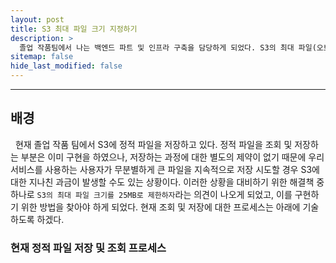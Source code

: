```yaml
---
layout: post
title: S3 최대 파일 크기 지정하기
description: >
  졸업 작품팀에서 나는 백엔드 파트 및 인프라 구축을 담당하게 되었다. S3의 최대 파일(오브젝트) 크기를 지정하기 위한 방법을 찾기 위한 트러블 슈팅 과정을 기술하고자 한다.
sitemap: false
hide_last_modified: false
---
```


---

## 배경

&nbsp; 현재 졸업 작품 팀에서 S3에 정적 파일을 저장하고 있다. 정적 파일을 조회 및 저장하는 부분은 이미 구현을 하였으나, 저장하는 과정에 대한 별도의 제약이 없기 때문에 우리 서비스를 사용하는 사용자가 무분별하게 큰 파일을 지속적으로 저장 시도할 경우 S3에 대한 지나친 과금이 발생할 수도 있는 상황이다. 이러한 상황을 대비하기 위한 해결책 중 하나로 `S3의 최대 파일 크기를 25MB로 제한하자`라는 의견이 나오게 되었고, 이를 구현하기 위한 방법을 찾아야 하게 되었다. 현재 조회 및 저장에 대한 프로세스는 아래에 기술하도록 하겠다.

### 현재 정적 파일 저장 및 조회 프로세스
